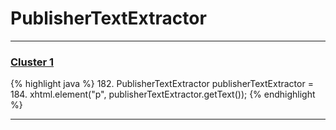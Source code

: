 # PublisherTextExtractor

***

### [Cluster 1](./1)
{% highlight java %}
182. PublisherTextExtractor publisherTextExtractor =
184. xhtml.element("p", publisherTextExtractor.getText());
{% endhighlight %}

***


